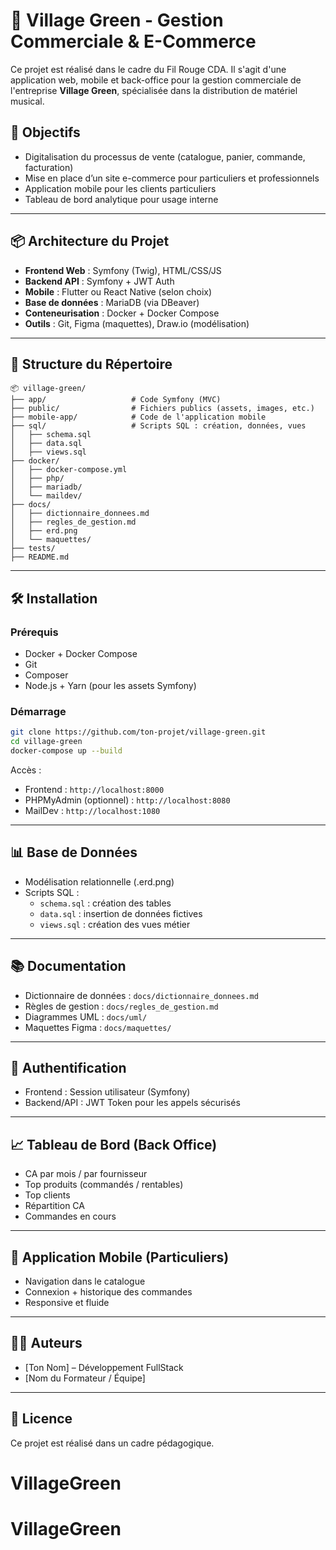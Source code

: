 # 🎸 Village Green - Gestion Commerciale & E-Commerce

Ce projet est réalisé dans le cadre du Fil Rouge CDA. Il s'agit d'une application web, mobile et back-office pour la gestion commerciale de l'entreprise **Village Green**, spécialisée dans la distribution de matériel musical.

## 🚀 Objectifs

- Digitalisation du processus de vente (catalogue, panier, commande, facturation)
- Mise en place d’un site e-commerce pour particuliers et professionnels
- Application mobile pour les clients particuliers
- Tableau de bord analytique pour usage interne

---

## 📦 Architecture du Projet

- **Frontend Web** : Symfony (Twig), HTML/CSS/JS
- **Backend API** : Symfony + JWT Auth
- **Mobile** : Flutter ou React Native (selon choix)
- **Base de données** : MariaDB (via DBeaver)
- **Conteneurisation** : Docker + Docker Compose
- **Outils** : Git, Figma (maquettes), Draw.io (modélisation)

---

## 📁 Structure du Répertoire

```
📦 village-green/
├── app/                   # Code Symfony (MVC)
├── public/                # Fichiers publics (assets, images, etc.)
├── mobile-app/            # Code de l'application mobile
├── sql/                   # Scripts SQL : création, données, vues
│   ├── schema.sql
│   ├── data.sql
│   ├── views.sql
├── docker/
│   ├── docker-compose.yml
│   ├── php/
│   ├── mariadb/
│   └── maildev/
├── docs/
│   ├── dictionnaire_donnees.md
│   ├── regles_de_gestion.md
│   ├── erd.png
│   └── maquettes/
├── tests/
├── README.md
```

---

## 🛠️ Installation

### Prérequis

- Docker + Docker Compose
- Git
- Composer
- Node.js + Yarn (pour les assets Symfony)

### Démarrage

```bash
git clone https://github.com/ton-projet/village-green.git
cd village-green
docker-compose up --build
```

Accès :

- Frontend : `http://localhost:8000`
- PHPMyAdmin (optionnel) : `http://localhost:8080`
- MailDev : `http://localhost:1080`

---

## 📊 Base de Données

- Modélisation relationnelle (.erd.png)
- Scripts SQL :
  - `schema.sql` : création des tables
  - `data.sql` : insertion de données fictives
  - `views.sql` : création des vues métier

---

## 📚 Documentation

- Dictionnaire de données : `docs/dictionnaire_donnees.md`
- Règles de gestion : `docs/regles_de_gestion.md`
- Diagrammes UML : `docs/uml/`
- Maquettes Figma : `docs/maquettes/`

---

## 🔐 Authentification

- Frontend : Session utilisateur (Symfony)
- Backend/API : JWT Token pour les appels sécurisés

---

## 📈 Tableau de Bord (Back Office)

- CA par mois / par fournisseur
- Top produits (commandés / rentables)
- Top clients
- Répartition CA
- Commandes en cours

---

## 📱 Application Mobile (Particuliers)

- Navigation dans le catalogue
- Connexion + historique des commandes
- Responsive et fluide

---

## 👨‍💻 Auteurs

- [Ton Nom] – Développement FullStack
- [Nom du Formateur / Équipe]

---

## 📄 Licence

Ce projet est réalisé dans un cadre pédagogique.
# VillageGreen
# VillageGreen
